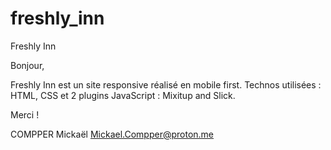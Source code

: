 # freshly_inn
Freshly Inn

Bonjour, 

Freshly Inn est un site responsive réalisé en mobile first.
Technos utilisées : HTML, CSS et 2 plugins JavaScript : Mixitup and Slick.

Merci !

COMPPER Mickaël
Mickael.Compper@proton.me
